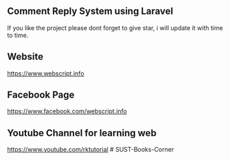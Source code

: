 Comment Reply System using Laravel
----------------------------------

If you like the project please dont forget to give star, i will update it with time to time.


Website
--------
https://www.webscript.info




Facebook Page
--------------
https://www.facebook.com/webscript.info



Youtube Channel for learning web
--------------------------------
https://www.youtube.com/rktutorial
#   S U S T - B o o k s - C o r n e r  
 